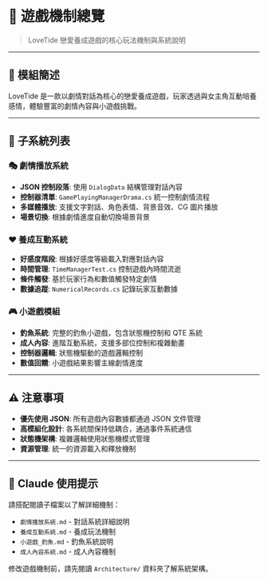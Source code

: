 # 🧩 遊戲機制總覽

> LoveTide 戀愛養成遊戲的核心玩法機制與系統說明

---

## 🔖 模組簡述

LoveTide 是一款以劇情對話為核心的戀愛養成遊戲，玩家透過與女主角互動培養感情，體驗豐富的劇情內容與小遊戲挑戰。

---

## 📌 子系統列表

### 🎭 劇情播放系統
- **JSON 控制段落**: 使用 `DialogData` 結構管理對話內容
- **控制器清單**: `GamePlayingManagerDrama.cs` 統一控制劇情流程
- **多媒體播放**: 支援文字對話、角色表情、背景音效、CG 圖片播放
- **場景切換**: 根據劇情進度自動切換場景背景

### ❤️ 養成互動系統
- **好感度階段**: 根據好感度等級載入對應對話內容
- **時間管理**: `TimeManagerTest.cs` 控制遊戲內時間流逝
- **條件觸發**: 基於玩家行為和數值觸發特定劇情
- **數據追蹤**: `NumericalRecords.cs` 記錄玩家互動數據

### 🎮 小遊戲模組
- **釣魚系統**: 完整的釣魚小遊戲，包含狀態機控制和 QTE 系統
- **成人內容**: 進階互動系統，支援多部位控制和複雜動畫
- **控制器邏輯**: 狀態機驅動的遊戲邏輯控制
- **數值回饋**: 小遊戲結果影響主線劇情進度

---

## ⚠️ 注意事項

- **優先使用 JSON**: 所有遊戲內容數據都通過 JSON 文件管理
- **高模組化設計**: 各系統間保持低耦合，通過事件系統通信
- **狀態機架構**: 複雜邏輯使用狀態機模式管理
- **資源管理**: 統一的資源載入和釋放機制

---

## 💬 Claude 使用提示

請搭配閱讀子檔案以了解詳細機制：
- `劇情播放系統.md` - 對話系統詳細說明
- `養成互動系統.md` - 養成玩法機制
- `小遊戲_釣魚.md` - 釣魚系統說明
- `成人內容系統.md` - 成人內容機制

修改遊戲機制前，請先閱讀 `Architecture/` 資料夾了解系統架構。